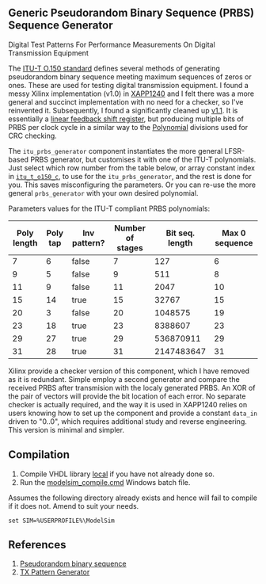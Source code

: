 ## Generic Pseudorandom Binary Sequence (PRBS) Sequence Generator

Digital Test Patterns For Performance Measurements On Digital Transmission Equipment

The [ITU-T O.150 standard](https://www.itu.int/rec/T-REC-O.150-199210-S) defines several methods of generating pseudorandom binary sequence meeting maximum sequences of zeros or ones. These are used for testing digital transmission equipment. I found a messy Xilinx implementation (v1.0) in [XAPP1240](https://docs.amd.com/r/en-US/xapp1240-k7-us-clk-data-recovery) and I felt there was a more general and succinct implementation with no need for a checker, so I've reinvented it. Subsequently, I found a significantly cleaned up [v1.1](https://raw.githubusercontent.com/palbicoc/AUX_Bus/refs/heads/master/AUX_bus.srcs/sources_1/new/prbs_any.vhd). It is essentially a [linear feedback shift register](../LFSR), but producing multiple bits of PRBS per clock cycle in a similar way to the [Polynomial](../Polynomial) divisions used for CRC checking.

The `itu_prbs_generator` component instantiates the more general LFSR-based PRBS generator, but customises it with one of the ITU-T polynomials. Just select which row number from the table below, or array constant index in [`itu_t_o150_c`](../Local/lfsr_pkg.vhdl#L84), to use for the `itu_prbs_generator`, and the rest is done for you. This saves misconfiguring the parameters. Or you can re-use the more general `prbs_generator` with your own desired polynomial.

Parameters values for the ITU-T compliant PRBS polynomials:

| Poly length | Poly tap | Inv pattern? | Number of stages | Bit seq. length |  Max 0 sequence |
|-------------|----------|--------------|------------------|-----------------|-----------------|
|       7     |     6    |     false    |          7       |          127    |         6       |
|       9     |     5    |     false    |          9       |          511    |         8       |
|      11     |     9    |     false    |         11       |         2047    |        10       |
|      15     |    14    |     true     |         15       |        32767    |        15       |
|      20     |     3    |     false    |         20       |      1048575    |        19       |
|      23     |    18    |     true     |         23       |      8388607    |        23       |
|      29     |    27    |     true     |         29       |    536870911    |        29       |
|      31     |    28    |     true     |         31       |   2147483647    |        31       |

Xilinx provide a checker version of this component, which I have removed as it is redundant. Simple employ a second generator and compare the received PRBS after transmision with the localy generated PRBS. An XOR of the pair of vectors will provide the bit location of each error. No separate checker is actually required, and the way it is used in XAPP1240 relies on users knowing how to set up the component and provide a constant `data_in` driven to "0..0", which requires additional study and reverse engineering. This version is minimal and simpler.


## Compilation

1. Compile VHDL library [local](../Local) if you have not already done so.
2. Run the [modelsim_compile.cmd](modelsim_compile.cmd) Windows batch file.

Assumes the following directory already exists and hence will fail to compile if it does not. Amend to suit your needs.

```batch
set SIM=%USERPROFILE%\ModelSim
```


## References

1. [Pseudorandom binary sequence](https://en.wikipedia.org/wiki/Pseudorandom_binary_sequence)
2. [TX Pattern Generator](https://docs.amd.com/r/en-US/am017-versal-gtm-transceivers/TX-Pattern-Generator)
